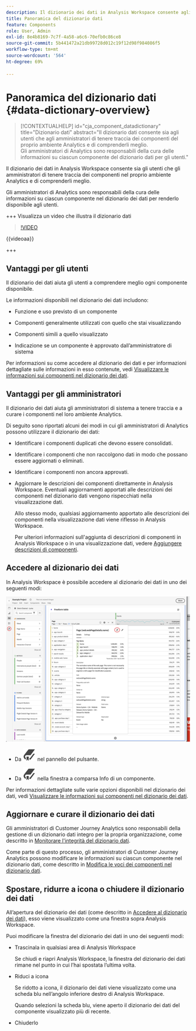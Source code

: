 ```yaml
---
description: Il dizionario dei dati in Analysis Workspace consente agli utenti di catalogare e tenere traccia dei vari componenti in Analysis Workspace, incluso l’uso previsto, quali sono approvati, quali sono duplicati e così via.
title: Panoramica del dizionario dati
feature: Components
role: User, Admin
exl-id: 8e4b8169-7c7f-4a58-a6c6-70efb0c86ce8
source-git-commit: 5b441472a21db99728d012c19f12d98f984086f5
workflow-type: tm+mt
source-wordcount: '564'
ht-degree: 69%

---
```


# Panoramica del dizionario dati {#data-dictionary-overview}

<!-- markdownlint-disable MD034 -->

>[!CONTEXTUALHELP]
>id="cja_component_datadictionary"
>title="Dizionario dati"
>abstract="Il dizionario dati consente sia agli utenti che agli amministratori di tenere traccia dei componenti del proprio ambiente Analytics e di comprenderli meglio. <br/>Gli amministratori di Analytics sono responsabili della cura delle informazioni su ciascun componente del dizionario dati per gli utenti."

<!-- markdownlint-enable MD034 -->


Il dizionario dei dati in Analysis Workspace consente sia gli utenti che gli amministratori di tenere traccia dei componenti nel proprio ambiente Analytics e di comprenderli meglio.

Gli amministratori di Analytics sono responsabili della cura delle informazioni su ciascun componente nel dizionario dei dati per renderlo disponibile agli utenti.


+++ Visualizza un video che illustra il dizionario dati

>[!VIDEO](https://video.tv.adobe.com/v/3418028/?quality=12&learn=on)

{{videoaa}}

+++

## Vantaggi per gli utenti

Il dizionario dei dati aiuta gli utenti a comprendere meglio ogni componente disponibile.

Le informazioni disponibili nel dizionario dei dati includono:

* Funzione e uso previsto di un componente

* Componenti generalmente utilizzati con quello che stai visualizzando

* Componenti simili a quello visualizzato

* Indicazione se un componente è approvato dall’amministratore di sistema

Per informazioni su come accedere al dizionario dei dati e per informazioni dettagliate sulle informazioni in esso contenute, vedi [Visualizzare le informazioni sui componenti nel dizionario dei dati](/help/components/data-dictionary/view-data-dictionary.md).

## Vantaggi per gli amministratori

Il dizionario dei dati aiuta gli amministratori di sistema a tenere traccia e a curare i componenti nel loro ambiente Analytics.

Di seguito sono riportati alcuni dei modi in cui gli amministratori di Analytics possono utilizzare il dizionario dei dati:

* Identificare i componenti duplicati che devono essere consolidati.

* Identificare i componenti che non raccolgono dati in modo che possano essere aggiornati o eliminati.

* Identificare i componenti non ancora approvati.

* Aggiornare le descrizioni dei componenti direttamente in Analysis Workspace. Eventuali aggiornamenti apportati alle descrizioni dei componenti nel dizionario dati vengono rispecchiati nella visualizzazione dati.

  Allo stesso modo, qualsiasi aggiornamento apportato alle descrizioni dei componenti nella visualizzazione dati viene riflesso in Analysis Workspace.

  Per ulteriori informazioni sull&#39;aggiunta di descrizioni di componenti in Analysis Workspace o in una visualizzazione dati, vedere [Aggiungere descrizioni di componenti](/help/components/add-component-descriptions.md).

## Accedere al dizionario dei dati

In Analysis Workspace è possibile accedere al dizionario dei dati in uno dei seguenti modi:

![Icona dizionario dati nel pannello sinistro](assets/data-dictionary-access.png)

* Da ![Segnalibro](/help/assets/icons/Bookmark.svg) nel pannello del pulsante.



* Da ![Segnalibro](/help/assets/icons/Bookmark.svg) nella finestra a comparsa Info di un componente.


Per informazioni dettagliate sulle varie opzioni disponibili nel dizionario dei dati, vedi [Visualizzare le informazioni sui componenti nel dizionario dei dati](/help/components/data-dictionary/view-data-dictionary.md).

## Aggiornare e curare il dizionario dei dati

Gli amministratori di Customer Journey Analytics sono responsabili della gestione di un dizionario dati integro per la propria organizzazione, come descritto in [Monitorare l&#39;integrità del dizionario dati](/help/components/data-dictionary/monitor-data-dictionary-health.md).

Come parte di questo processo, gli amministratori di Customer Journey Analytics possono modificare le informazioni su ciascun componente nel dizionario dati, come descritto in [Modifica le voci dei componenti nel dizionario dati](/help/components/data-dictionary/edit-entries-data-dictionary.md).

## Spostare, ridurre a icona o chiudere il dizionario dei dati

All’apertura del dizionario dei dati (come descritto in [Accedere al dizionario dei dati](#access-the-data-dictionary)), esso viene visualizzato come una finestra sopra Analysis Workspace.

Puoi modificare la finestra del dizionario dei dati in uno dei seguenti modi:

* Trascinala in qualsiasi area di Analysis Workspace

  Se chiudi e riapri Analysis Workspace, la finestra del dizionario dei dati rimane nel punto in cui l’hai spostata l’ultima volta. <!--True?-->

* Riduci a icona

  Se ridotto a icona, il dizionario dei dati viene visualizzato come una scheda blu nell’angolo inferiore destro di Analysis Workspace.

  Quando selezioni la scheda blu, viene aperto il dizionario dei dati del componente visualizzato più di recente.

* Chiuderlo
